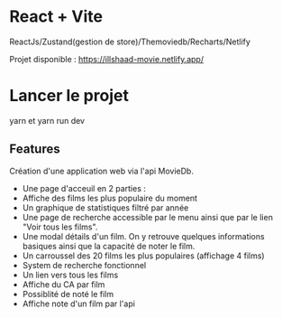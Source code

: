 # React + Vite

ReactJs/Zustand(gestion de store)/Themoviedb/Recharts/Netlify

Projet disponible : https://illshaad-movie.netlify.app/

# Lancer le projet

yarn et yarn run dev

## Features
Création d'une application web via l'api MovieDb.

- Une page d'acceuil en 2 parties :
- Affiche des films les plus populaire du moment
- Un graphique de statistiques filtré par année
- Une page de recherche accessible par le menu ainsi que par le lien "Voir tous les films".
- Une modal détails d'un film. On y retrouve quelques informations basiques ainsi que la capacité de noter le film.
- Un carroussel des 20 films les plus populaires (affichage 4 films)
- System de recherche fonctionnel
- Un lien vers tous les films
- Affiche du CA par film
- Possiblité de noté le film
- Affiche note d'un film par l'api

